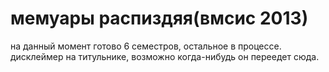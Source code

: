 # мемуары распиздяя(вмсис 2013)
на данный момент готово 6 семестров, остальное в процессе. дисклеймер на титульнике, возможно когда-нибудь он переедет сюда.
